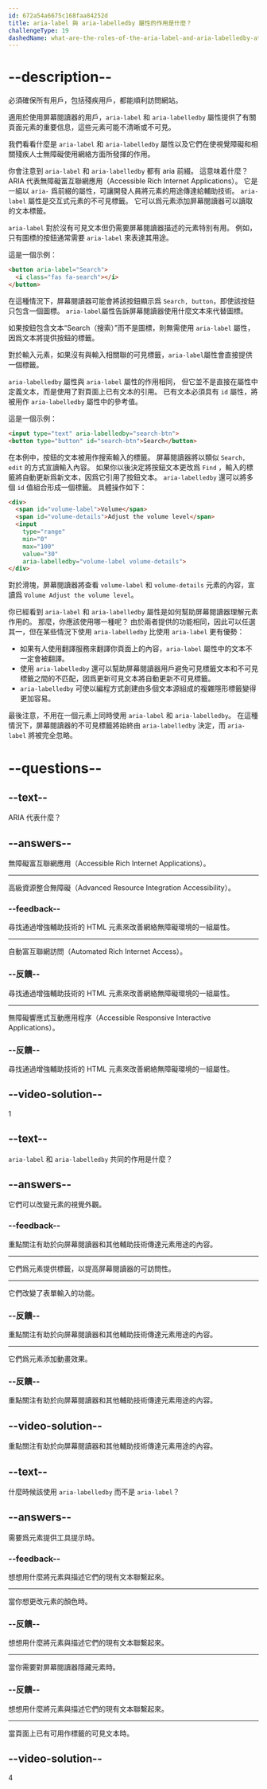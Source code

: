 ```yaml
---
id: 672a54a6675c168faa84252d
title: aria-label 與 aria-labelledby 屬性的作用是什麼？
challengeType: 19
dashedName: what-are-the-roles-of-the-aria-label-and-aria-labelledby-attributes
---
```


# --description--

必須確保所有用戶，包括殘疾用戶，都能順利訪問網站。

適用於使用屏幕閱讀器的用戶，`aria-label` 和 `aria-labelledby` 屬性提供了有關頁面元素的重要信息，這些元素可能不清晰或不可見。

我們看看什麼是 `aria-label` 和 `aria-labelledby` 屬性以及它們在使視覺障礙和相關殘疾人士無障礙使用網絡方面所發揮的作用。

你會注意到 `aria-label` 和 `aria-labelledby` 都有 aria 前綴。 這意味着什麼？ ARIA 代表無障礙富互聯網應用（Accessible Rich Internet Applications）。 它是一組以 `aria-` 爲前綴的屬性，可讓開發人員將元素的用途傳達給輔助技術。 `aria-label` 屬性是交互式元素的不可見標籤。 它可以爲元素添加屏幕閱讀器可以讀取的文本標籤。

`aria-label` 對於沒有可見文本但仍需要屏幕閱讀器描述的元素特別有用。 例如，只有圖標的按鈕通常需要 `aria-label` 來表達其用途。

這是一個示例：

```html
<button aria-label="Search">
  <i class="fas fa-search"></i>
</button>
```

在這種情況下，屏幕閱讀器可能會將該按鈕顯示爲 `Search, button`，即使該按鈕只包含一個圖標。 `aria-label`屬性告訴屏幕閱讀器使用什麼文本來代替圖標。

如果按鈕包含文本“Search（搜索）”而不是圖標，則無需使用 `aria-label` 屬性，因爲文本將提供按鈕的標籤。

對於輸入元素，如果沒有與輸入相關聯的可見標籤，`aria-label`屬性會直接提供一個標籤。

`aria-labelledby` 屬性與 `aria-label` 屬性的作用相同， 但它並不是直接在屬性中定義文本，而是使用了對頁面上已有文本的引用。 已有文本必須具有 `id` 屬性，將被用作 `aria-labelledby` 屬性中的參考值。

這是一個示例：

```html
<input type="text" aria-labelledby="search-btn">
<button type="button" id="search-btn">Search</button>
```

在本例中，按鈕的文本被用作搜索輸入的標籤。 屏幕閱讀器將以類似 `Search, edit` 的方式宣讀輸入內容。 如果你以後決定將按鈕文本更改爲 `Find` ，輸入的標籤將自動更新爲新文本，因爲它引用了按鈕文本。 `aria-labelledby` 還可以將多個 `id` 值組合形成一個標籤。 具體操作如下：

```html
<div>
  <span id="volume-label">Volume</span>
  <span id="volume-details">Adjust the volume level</span>
  <input
    type="range"
    min="0"
    max="100"
    value="30"
    aria-labelledby="volume-label volume-details">
</div>
```

對於滑塊，屏幕閱讀器將查看 `volume-label` 和 `volume-details` 元素的內容，宣讀爲 `Volume Adjust the volume level`。

你已經看到 `aria-label` 和 `aria-labelledby` 屬性是如何幫助屏幕閱讀器理解元素作用的。 那麼，你應該使用哪一種呢？ 由於兩者提供的功能相同，因此可以任選其一，但在某些情況下使用 `aria-labelledby` 比使用 `aria-label` 更有優勢：

- 如果有人使用翻譯服務來翻譯你頁面上的內容，`aria-label` 屬性中的文本不一定會被翻譯。
- 使用 `aria-labelledby` 還可以幫助屏幕閱讀器用戶避免可見標籤文本和不可見標籤之間的不匹配，因爲更新可見文本將自動更新不可見標籤。
- `aria-labelledby` 可使以編程方式創建由多個文本源組成的複雜隱形標籤變得更加容易。

最後注意，不用在一個元素上同時使用 `aria-label` 和 `aria-labelledby`。 在這種情況下，屏幕閱讀器的不可見標籤將始終由 `aria-labelledby` 決定，而 `aria-label` 將被完全忽略。

# --questions--

## --text--

ARIA 代表什麼？

## --answers--

無障礙富互聯網應用（Accessible Rich Internet Applications）。

---

高級資源整合無障礙（Advanced Resource Integration Accessibility）。

### --feedback--

尋找通過增強輔助技術的 HTML 元素來改善網絡無障礙環境的一組屬性。

---

自動富互聯網訪問（Automated Rich Internet Access）。

### --反饋--

尋找通過增強輔助技術的 HTML 元素來改善網絡無障礙環境的一組屬性。

---

無障礙響應式互動應用程序（Accessible Responsive Interactive Applications）。

### --反饋--

尋找通過增強輔助技術的 HTML 元素來改善網絡無障礙環境的一組屬性。

## --video-solution--

1

## --text--

`aria-label` 和 `aria-labelledby` 共同的作用是什麼？

## --answers--

它們可以改變元素的視覺外觀。

### --feedback--

重點關注有助於向屏幕閱讀器和其他輔助技術傳達元素用途的內容。

---

它們爲元素提供標籤，以提高屏幕閱讀器的可訪問性。

---

它們改變了表單輸入的功能。

### --反饋--

重點關注有助於向屏幕閱讀器和其他輔助技術傳達元素用途的內容。

---

它們爲元素添加動畫效果。

### --反饋--

重點關注有助於向屏幕閱讀器和其他輔助技術傳達元素用途的內容。

## --video-solution--

重點關注有助於向屏幕閱讀器和其他輔助技術傳達元素用途的內容。

## --text--

什麼時候該使用 `aria-labelledby` 而不是 `aria-label`？

## --answers--

需要爲元素提供工具提示時。

### --feedback--

想想用什麼將元素與描述它們的現有文本聯繫起來。

---

當你想更改元素的顏色時。

### --反饋--

想想用什麼將元素與描述它們的現有文本聯繫起來。

---

當你需要對屏幕閱讀器隱藏元素時。

### --反饋--

想想用什麼將元素與描述它們的現有文本聯繫起來。

---

當頁面上已有可用作標籤的可見文本時。

## --video-solution--

4
